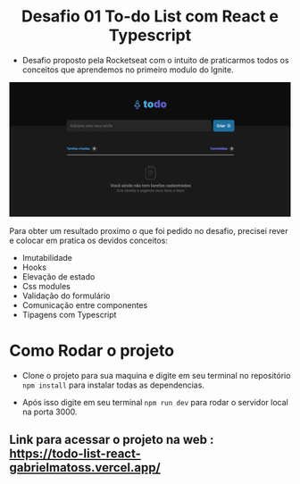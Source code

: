 <h1 align="center"> Desafio 01 To-do List com React e Typescript </h1>

* Desafio proposto pela Rocketseat com o intuito de praticarmos todos os conceitos que aprendemos no primeiro modulo do Ignite.

<img src="./.github/imgTodoPreview.png">


Para obter um resultado proximo o que foi pedido no desafio, precisei rever e colocar em pratica os devidos conceitos:

* Imutabilidade
* Hooks
* Elevação de estado
* Css modules
* Validação do formulário
* Comunicação entre componentes
* Tipagens com Typescript


# Como Rodar o projeto
* Clone o projeto para sua maquina e digite em seu terminal no repositório <code>npm install</code> para instalar todas as dependencias.

* Após isso digite em seu terminal <code>npm run dev</code> para rodar o servidor local na porta 3000.

## Link para acessar o projeto na web : https://todo-list-react-gabrielmatoss.vercel.app/
